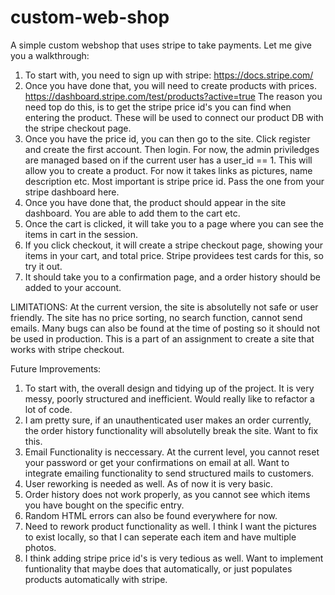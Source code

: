 # custom-web-shop

A simple custom webshop that uses stripe to take payments. Let me give you a walkthrough:
1. To start with, you need to sign up with stripe: https://docs.stripe.com/
2. Once you have done that, you will need to create products with prices. https://dashboard.stripe.com/test/products?active=true
The reason you need top do this, is to get the stripe price id's you can find when entering the product. These will be used to connect our product DB with the stripe checkout page.
3. Once you have the price id, you can then go to the site. Click register and create the first account. Then login. For now, the admin priviledges are managed based on if the current user has a user_id == 1. This will allow you to create a product. For now it takes links as pictures, name description etc. Most important is stripe price id. Pass the one from your stripe dashboard here.
4. Once you have done that, the product should appear in the site dashboard. You are able to add them to the cart etc.
5. Once the cart is clicked, it will take you to a page where you can see the items in cart in the session. 
6. If you click checkout, it will create a stripe checkout page, showing your items in your cart, and total price. Stripe providees test cards for this, so try it out.
7. It should take you to a confirmation page, and a order history should be added to your account. 

LIMITATIONS:
At the current version, the site is absolutelly not safe or user friendly. The site has no price sorting, no search function, cannot send emails. Many bugs can also be found at the time of posting so it should not be used in production. This is a part of an assignment to create a site that works with stripe checkout.

Future Improvements:
1. To start with, the overall design and tidying up of the project. It is very messy, poorly structured and inefficient. Would really like to refactor a lot of code.
2. I am pretty sure, if an unauthenticated user makes an order currently, the order history functionality will absolutelly break the site. Want to fix this.
3. Email Functionality is neccessary. At the current level, you cannot reset your password or get your confirmations on email at all. Want to integrate emailing functionality to send structured mails to customers.
4. User reworking is needed as well. As of now it is very basic.
5. Order history does not work properly, as you cannot see which items you have bought on the specific entry.
6. Random HTML errors can also be found everywhere for now. 
7. Need to rework product functionality as well. I think I want the pictures to exist locally, so that I can seperate each item and have multiple photos.
8. I think adding stripe price id's is very tedious as well. Want to implement funtionality that maybe does that automatically, or just populates products automatically with stripe.
